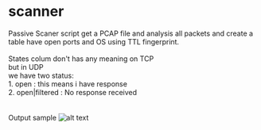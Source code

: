 # scanner

Passive Scaner script get a PCAP file and analysis all packets and create a table have open ports and OS using TTL fingerprint.<br /><br />
States colum don't has any meaning on TCP<br />
but in UDP<br />
  we have two status:<br />
     1. open : this means i have response<br />
     2. open|filtered : No response received<br />
<br /><br />
Output sample
![alt text](https://raw.githubusercontent.com/0xf1f1/second/master/img/Screenshot%20from%202019-02-25%2010-56-00.png)

